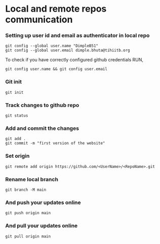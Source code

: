 # Local and remote repos communication
### Setting up user id and email as authenticator in local repo
```
git config --global user.name "DimpleB51"
git config --global user.email dimple.bhuta@tihiitb.org
```

To check if you have correctly configured github credentials RUN,
```
git config user.name && git config user.email
```

### Git init
```
git init
```

### Track changes to github repo
```
git status
```

### Add and commit the changes
```
git add .
git commit -m "first version of the website"
```
### Set origin
```
git remote add origin https://github.com/<UserName>/<RepoName>.git
```

### Rename local branch
```
git branch -M main
```

### And push your updates online
```
git push origin main
```

### And pull your updates online
`git pull origin main`
